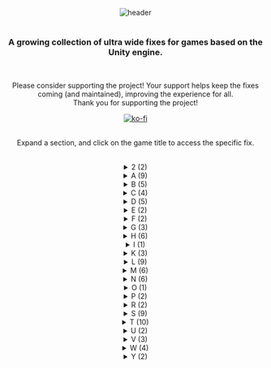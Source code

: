 <div align="center">
  
![header](https://github.com/p1xel8ted/UltrawideFixes/assets/10510767/04c34280-ef70-4db3-95bc-26295f83e0d2)
<br/><br/>
### A growing collection of ultra wide fixes for games based on the Unity engine.
<br/>

Please consider supporting the project! Your support helps keep the fixes coming (and maintained), improving the experience for all.<br/>
Thank you for supporting the project!

[![ko-fi](https://github.com/p1xel8ted/UltrawideFixes/assets/10510767/bf2d4fb0-2249-4193-92df-5de01bf40cbf)](https://ko-fi.com/F2F2DI3WA)
<br/><br/>

Expand a section, and click on the game title to access the specific fix.<br/><br/>

<div id="2"/>
<details><summary>2 (2)</summary>
  
## [20 Minutes Till Dawn](https://github.com/p1xel8ted/UltrawideFixes/releases/tag/20MinutesTillDawn)
![GitHub release (by tag)](https://img.shields.io/github/downloads/p1xel8ted/UltrawideFixes/20MinutesTillDawn/total?label=downloads&style=for-the-badge)

![1](https://github.com/p1xel8ted/UltrawideFixes/assets/10510767/35313973-6c27-4eb7-8b36-365a26cdc35e) ![2](https://github.com/p1xel8ted/UltrawideFixes/assets/10510767/372f8245-fe2b-40b8-a5ec-bffb519d7678)

## [1000xRESIST](https://github.com/p1xel8ted/UltrawideFixes/releases/tag/1000xRESIST)
![GitHub release (by tag)](https://img.shields.io/github/downloads/p1xel8ted/UltrawideFixes/1000xRESIST/total?label=downloads&style=for-the-badge)

![main_menu](https://github.com/user-attachments/assets/18aff997-e390-457f-955a-22e4b809a916) ![main_game2](https://github.com/user-attachments/assets/8fd96991-7081-4553-a78e-66fd17fd242c)

</details>
<div id="A"/>
<details><summary>A (9)</summary>

## [Agatha Christie - Murder on the Orient Express](https://github.com/p1xel8ted/UltrawideFixes/releases/tag/AgathaChristieMOE)
![GitHub release (by tag)](https://img.shields.io/github/downloads/p1xel8ted/UltrawideFixes/AgathaChristieMOE/total?label=downloads&style=for-the-badge)

![1](https://github.com/p1xel8ted/UltrawideFixes/assets/10510767/6e1ca916-bd08-4d57-a6d7-c1cbd64862bf) ![2](https://github.com/p1xel8ted/UltrawideFixes/assets/10510767/988ff2e3-25e6-4656-8e52-9acfad452cc6)

## [AI LIMIT](https://github.com/p1xel8ted/UltrawideFixes/releases/tag/AiLimit)  
![GitHub release (by tag)](https://img.shields.io/github/downloads/p1xel8ted/UltrawideFixes/AiLimit/total?label=downloads&style=for-the-badge)

![main_menu1](https://github.com/user-attachments/assets/be305fbd-f33b-4afe-b2b7-ca0f4fdf2f8a) ![main_game](https://github.com/user-attachments/assets/53c4765f-a876-49a5-8e5e-00d6b6859929)

## [Alex Kidd Miracle World DX](https://github.com/p1xel8ted/UltrawideFixes/releases/tag/AlexKiddMiracleWorldDX)  
![GitHub release (by tag)](https://img.shields.io/github/downloads/p1xel8ted/UltrawideFixes/AlexKiddMiracleWorldDX/total?label=downloads&style=for-the-badge)

![main_menu](https://github.com/p1xel8ted/UltrawideFixes/assets/10510767/9bfbf487-7eca-428d-8af8-75f2f886fff5) ![main_game](https://github.com/p1xel8ted/UltrawideFixes/assets/10510767/275dd18a-ea87-4e32-b065-991333ec89b2)

## [Alwa's Legacy](https://github.com/p1xel8ted/UltrawideFixes/releases/tag/AlwasLegacy)  
![GitHub release (by tag)](https://img.shields.io/github/downloads/p1xel8ted/UltrawideFixes/AlwasLegacy/total?label=downloads&style=for-the-badge)

![1](https://github.com/p1xel8ted/UltrawideFixes/assets/10510767/c348523a-937a-47e5-99ae-c222258e3a57) ![2](https://github.com/p1xel8ted/UltrawideFixes/assets/10510767/2640c196-e896-49b3-b6f3-e86d37112ed6)

## [Anima Flux](https://github.com/p1xel8ted/UltrawideFixes/releases/tag/AnimaFlux)  
![GitHub release (by tag)](https://img.shields.io/github/downloads/p1xel8ted/UltrawideFixes/AnimaFlux/total?label=downloads&style=for-the-badge)

![main_menu](https://github.com/user-attachments/assets/767236d3-d3c6-4551-bc0a-c68c96cdfa99) ![main_game1](https://github.com/user-attachments/assets/7413f9a3-2d02-413a-9c56-75ece27b3a9f)

## [Ankora: Lost Days](https://github.com/p1xel8ted/UltrawideFixes/releases/tag/AnkoraLostDays)  
![GitHub release (by tag)](https://img.shields.io/github/downloads/p1xel8ted/UltrawideFixes/AnkoraLostDays/total?label=downloads&style=for-the-badge)

![main_menu](https://github.com/user-attachments/assets/da61f7ff-72f2-47cf-b228-f36e462e345e) ![main_game2](https://github.com/user-attachments/assets/05f94e84-8717-4981-a5f6-711b6e6d63e0)

## [Anode Heart](https://github.com/p1xel8ted/UltrawideFixes/releases/tag/AnodeHeart)  
![GitHub release (by tag)](https://img.shields.io/github/downloads/p1xel8ted/UltrawideFixes/AnodeHeart/total?label=downloads&style=for-the-badge)

![main_menu](https://github.com/p1xel8ted/UltrawideFixes/assets/10510767/d11b9308-f90b-41f7-ae7c-8dfa552bed70) ![main_game](https://github.com/p1xel8ted/UltrawideFixes/assets/10510767/a6ceafee-c48d-4e24-a6f2-6758309249a1)

## [Anodyne 2: Return to Dust](https://github.com/p1xel8ted/UltrawideFixes/releases/tag/Anodyne2)  
![GitHub release (by tag)](https://img.shields.io/github/downloads/p1xel8ted/UltrawideFixes/Anodyne2/total?label=downloads&style=for-the-badge)

![main_main](https://github.com/p1xel8ted/UltrawideFixes/assets/10510767/80636591-ac38-4fbc-97ed-e8bf22284dd3) ![main_game](https://github.com/p1xel8ted/UltrawideFixes/assets/10510767/84811463-1670-4287-98d4-575b023c748a)

## [Astronomics](https://github.com/p1xel8ted/UltrawideFixes/releases/tag/Astronomics)
![GitHub release (by tag)](https://img.shields.io/github/downloads/p1xel8ted/UltrawideFixes/Astronomics/total?label=downloads&style=for-the-badge)

![main_menu](https://github.com/user-attachments/assets/2e1aeca3-54a2-437e-a2b6-99ce0f808949) ![main_game](https://github.com/user-attachments/assets/933a288a-397e-46b1-8439-11f3cf51d601)

</details>

<div id="B"/>
<details><summary>B (5)</summary>

## [BAKERU](https://github.com/p1xel8ted/UltrawideFixes/releases/tag/bakeru)  
![GitHub release (by tag)](https://img.shields.io/github/downloads/p1xel8ted/UltrawideFixes/bakeru/total?label=downloads&style=for-the-badge)

![main_menu-constrain](https://github.com/user-attachments/assets/2511c0a3-25ee-4315-8b40-4c4ac136f206) ![main_cutscene3](https://github.com/user-attachments/assets/c72bec05-815e-4953-8539-fa31dc9f2239)

## [Beautiful Mystic Survivors](https://github.com/p1xel8ted/UltrawideFixes/releases/tag/xMysticSurvivors)  
![GitHub release (by tag)](https://img.shields.io/github/downloads/p1xel8ted/UltrawideFixes/xMysticSurvivors/total?label=downloads&style=for-the-badge)

![main_main](https://github.com/p1xel8ted/UltrawideFixes/assets/10510767/009a57ea-34b1-4501-a081-d3b5ccfc073c) ![main_game](https://github.com/p1xel8ted/UltrawideFixes/assets/10510767/8bfad81e-8de4-46b9-8a5c-ccdcd38c158d)

## [Bing in Wonderland](https://github.com/p1xel8ted/UltrawideFixes/releases/tag/BingWonderland)  
![GitHub release (by tag)](https://img.shields.io/github/downloads/p1xel8ted/UltrawideFixes/BingWonderland/total?label=downloads&style=for-the-badge)

![1](https://github.com/p1xel8ted/UltrawideFixes/assets/10510767/a355bb7e-7b2e-425a-aeea-06db1714f4e3) ![2](https://github.com/p1xel8ted/UltrawideFixes/assets/10510767/057e5167-40ca-4e43-9e5c-89eba7c71c88)

## [Blue Oak Bridge](https://github.com/p1xel8ted/UltrawideFixes/releases/tag/BlueOakBridge)  
![GitHub release (by tag)](https://img.shields.io/github/downloads/p1xel8ted/UltrawideFixes/BlueOakBridge/total?label=downloads&style=for-the-badge)

![1](https://github.com/p1xel8ted/UltrawideFixes/assets/10510767/ccf13f2f-ade9-4a3d-b333-46e5f23c8aa1) ![2](https://github.com/p1xel8ted/UltrawideFixes/assets/10510767/a0499349-578d-45f4-9fbd-ed6bdb1ef661)

## [ButtKnight](https://github.com/p1xel8ted/UltrawideFixes/releases/tag/ButtKnight)  
![GitHub release (by tag)](https://img.shields.io/github/downloads/p1xel8ted/UltrawideFixes/ButtKnight/total?label=downloads&style=for-the-badge)

![main_menu](https://github.com/user-attachments/assets/47830020-18c8-41e2-897a-67af96801b1e) ![main_alt_map](https://github.com/user-attachments/assets/8efea5eb-9124-4999-8bb7-a1e5fd0c9a08)

</details>
</details>
<div id="C"/>
<details><summary>C (4)</summary>

## [Cat Quest (1)](https://github.com/p1xel8ted/UltrawideFixes/releases/tag/CatQuest1)  
![GitHub release (by tag)](https://img.shields.io/github/downloads/p1xel8ted/UltrawideFixes/CatQuest1/total?label=downloads&style=for-the-badge)

![main_menu](https://github.com/user-attachments/assets/a1d0200a-55a7-4120-b88e-9d639046c453) ![main_game](https://github.com/user-attachments/assets/76f6a3d0-a7ac-4433-8cbd-63bf4d3e2379)

## [CloverPit](https://github.com/p1xel8ted/UltrawideFixes/releases/tag/CloverPit)  
![GitHub release (by tag)](https://img.shields.io/github/downloads/p1xel8ted/UltrawideFixes/CloverPit/total?label=downloads&style=for-the-badge)

![main_menu](https://github.com/user-attachments/assets/002799bb-0cab-455f-a417-98b238804daa) ![main_game-16-9](https://github.com/user-attachments/assets/2960eef1-2c50-4427-9029-7245146a655d)

## [CONVERGENCE: A League of Legends Story™](https://github.com/p1xel8ted/UltrawideFixes/releases/tag/ConvergenceLoL)  
![GitHub release (by tag)](https://img.shields.io/github/downloads/p1xel8ted/UltrawideFixes/ConvergenceLoL/total?label=downloads&style=for-the-badge)

![main_menu](https://github.com/user-attachments/assets/a4c1f586-55db-401c-a4f8-5fc5a8c24e8b) ![main_game_span](https://github.com/user-attachments/assets/35ee0fd1-ed47-4025-af0f-90158facd99f)

## [Crow Country](https://github.com/p1xel8ted/UltrawideFixes/releases/tag/CrowCountry)  
![GitHub release (by tag)](https://img.shields.io/github/downloads/p1xel8ted/UltrawideFixes/CrowCountry/total?label=downloads&style=for-the-badge)

![main_menu](https://github.com/p1xel8ted/UltrawideFixes/assets/10510767/b75e6f82-1190-499c-947a-a85aac9f3d4f) ![main_game](https://github.com/p1xel8ted/UltrawideFixes/assets/10510767/f6e7d186-eafc-4e85-97fc-32dbc2c19e5f)

</details>
<div id="D"/>
<details><summary>D (5)</summary>

## [Darkest Dungeon 2](https://github.com/p1xel8ted/UltrawideFixes/releases/tag/DarkestDungeon2)  
![GitHub release (by tag)](https://img.shields.io/github/downloads/p1xel8ted/UltrawideFixes/DarkestDungeon2/total?label=downloads&style=for-the-badge)

![main_menu1](https://github.com/p1xel8ted/UltrawideFixes/assets/10510767/b5038b82-e57f-4f33-9fbf-e399dd89b899) ![main_game3](https://github.com/p1xel8ted/UltrawideFixes/assets/10510767/337dac7e-5a37-469c-bd49-14bbdafc0a4b)

## [Death Must Die](https://github.com/p1xel8ted/UltrawideFixes/releases/tag/DeathMustDie)  
![GitHub release (by tag)](https://img.shields.io/github/downloads/p1xel8ted/UltrawideFixes/DeathMustDie/total?label=downloads&style=for-the-badge)

![1](https://github.com/p1xel8ted/UltrawideFixes/assets/10510767/84dd63a6-9d55-4a46-a380-bfe7596ea29c) ![2](https://github.com/p1xel8ted/UltrawideFixes/assets/10510767/2703ea70-17c9-4ec4-b077-e39c385483cd)

## [Death or Treat](https://github.com/p1xel8ted/UltrawideFixes/releases/tag/DeathOrTreat) 
![GitHub release (by tag)](https://img.shields.io/github/downloads/p1xel8ted/UltrawideFixes/DeathOrTreat/total?label=downloads&style=for-the-badge)

![main_menu](https://github.com/p1xel8ted/UltrawideFixes/assets/10510767/2c7bec22-0d6b-4487-be1c-5019da7fb9c1) ![main_game](https://github.com/p1xel8ted/UltrawideFixes/assets/10510767/244f9d6d-7f47-4e7d-ac00-20abc36b3795)

## [Deviator](https://github.com/p1xel8ted/UltrawideFixes/releases/tag/Deviator) 
![GitHub release (by tag)](https://img.shields.io/github/downloads/p1xel8ted/UltrawideFixes/Deviator/total?label=downloads&style=for-the-badge)

![main_menu](https://github.com/user-attachments/assets/92748465-2e0e-4b21-be62-c9fd699313e3) ![main_game](https://github.com/user-attachments/assets/76be4a52-72e6-471b-8344-998f30ec5aa2)

## [Drova Forsaken Kin](https://github.com/p1xel8ted/UltrawideFixes/releases/tag/DrovaForsakenKin) 
![GitHub release (by tag)](https://img.shields.io/github/downloads/p1xel8ted/UltrawideFixes/DrovaForsakenKin/total?label=downloads&style=for-the-badge)

![main_menu_exp](https://github.com/user-attachments/assets/86cc4557-ca71-4507-94d2-2ef2885a3e23) ![main_game_two](https://github.com/user-attachments/assets/475afb52-6527-42ad-af23-c317acf15b32)

</details>
<div id="E"/>
<details><summary>E (2)</summary>

## [Elderand](https://github.com/p1xel8ted/UltrawideFixes/releases/tag/Elderand)
![GitHub release (by tag)](https://img.shields.io/github/downloads/p1xel8ted/UltrawideFixes/Elderand/total?label=downloads&style=for-the-badge)

![1](https://github.com/p1xel8ted/UltrawideFixes/assets/10510767/1087b969-b1f7-4d70-acd1-7c61ced8c8c6) ![2](https://github.com/p1xel8ted/UltrawideFixes/assets/10510767/ea7f0dc4-0701-41dd-8a05-51d209e8405d)

## [Everafter Falls](https://github.com/p1xel8ted/UltrawideFixes/releases/tag/EverafterFalls)
![GitHub release (by tag)](https://img.shields.io/github/downloads/p1xel8ted/UltrawideFixes/EverafterFalls/total?label=downloads&style=for-the-badge)

![main_menu](https://github.com/p1xel8ted/UltrawideFixes/assets/10510767/a6b10822-c307-4436-8d5a-2fa2268e6924) ![main_game_1](https://github.com/p1xel8ted/UltrawideFixes/assets/10510767/ce5b78ee-0710-4691-8c0f-9e89b178cece)

</details>
<div id="F"/>
<details><summary>F (2)</summary>

## [Farlands](https://github.com/p1xel8ted/UltrawideFixes/releases/tag/Farlands)  
![GitHub release (by tag)](https://img.shields.io/github/downloads/p1xel8ted/UltrawideFixes/Farlands/total?label=downloads&style=for-the-badge)

![main_menu](https://github.com/user-attachments/assets/4c1d719e-0bda-41fd-9ff7-9f9f437f946f) ![main_game](https://github.com/user-attachments/assets/dd22830b-f489-445a-881a-4e9566ede82e)

## [FlipWitch - Forbidden Sex Hex](https://github.com/p1xel8ted/UltrawideFixes/releases/tag/FlipWitch)  
![GitHub release (by tag)](https://img.shields.io/github/downloads/p1xel8ted/UltrawideFixes/FlipWitch/total?label=downloads&style=for-the-badge)

![main_menu](https://github.com/p1xel8ted/UltrawideFixes/assets/10510767/15fe48d3-3028-4082-9b34-09428ec073a8) ![main_game](https://github.com/p1xel8ted/UltrawideFixes/assets/10510767/858bf856-8ae0-47a4-a914-a7686c532d55)

</details>
<div id="G"/>
<details><summary>G (3)</summary>

## [Gestalt: Steam & Cinder](https://github.com/p1xel8ted/UltrawideFixes/releases/tag/GestaltSteamCinder)
![GitHub release (by tag)](https://img.shields.io/github/downloads/p1xel8ted/UltrawideFixes/GestaltSteamCinder/total?label=downloads&style=for-the-badge)

![main_menu](https://github.com/user-attachments/assets/61ee21f0-f702-4eb6-a55b-61ad212475ab) ![main_game](https://github.com/user-attachments/assets/6b927428-8d78-4575-a7a5-110b467a106c)

## [Gift](https://github.com/p1xel8ted/UltrawideFixes/releases/tag/gift)
![GitHub release (by tag)](https://img.shields.io/github/downloads/p1xel8ted/UltrawideFixes/gift/total?label=downloads&style=for-the-badge)

![main_menu](https://github.com/p1xel8ted/UltrawideFixes/assets/10510767/4976d285-9a16-4eee-904b-7cdc497e610c) ![main_game](https://github.com/p1xel8ted/UltrawideFixes/assets/10510767/57f840cb-993e-4e89-8b2b-1129388cab52)

## [G.I. Joe: Wrath of Cobra](https://github.com/p1xel8ted/UltrawideFixes/releases/tag/GIJoeWoC)
![GitHub release (by tag)](https://img.shields.io/github/downloads/p1xel8ted/UltrawideFixes/GIJoeWoC/total?label=downloads&style=for-the-badge)

![main_menu](https://github.com/user-attachments/assets/0dde3cee-68ba-4645-9292-f68683d24bb4) ![main_game](https://github.com/user-attachments/assets/a3837273-b272-483c-8f88-15be77c4a61b)

</details>
<div id="H"/>
<details><summary>H (6)</summary>

## [HASTE](https://github.com/p1xel8ted/UltrawideFixes/releases/tag/Haste)  
![GitHub release (by tag)](https://img.shields.io/github/downloads/p1xel8ted/UltrawideFixes/Haste/total?label=downloads&style=for-the-badge)

![main_menu](https://github.com/user-attachments/assets/bfdfbf0c-00e6-4f50-ae00-e91a6b9d1894) ![main_game-16-9](https://github.com/user-attachments/assets/c665ac23-e023-4f10-af1e-f0579b863ac2)

## [Heaven Dust](https://github.com/p1xel8ted/UltrawideFixes/releases/tag/HeavenDust1)  
![GitHub release (by tag)](https://img.shields.io/github/downloads/p1xel8ted/UltrawideFixes/HeavenDust1/total?label=downloads&style=for-the-badge)

![main_menu](https://github.com/p1xel8ted/UltrawideFixes/assets/10510767/40523009-69eb-4a07-8530-027cafbe7b4d) ![main_game](https://github.com/p1xel8ted/UltrawideFixes/assets/10510767/66ab4c95-675b-4312-9c46-2f08df83b0a7)

## [Heaven Dust 2](https://github.com/p1xel8ted/UltrawideFixes/releases/tag/HeavenDust2)  
![GitHub release (by tag)](https://img.shields.io/github/downloads/p1xel8ted/UltrawideFixes/HeavenDust2/total?label=downloads&style=for-the-badge)

![main_menu](https://github.com/p1xel8ted/UltrawideFixes/assets/10510767/7da471c1-5f63-4806-bbd5-3c5f307095fd) ![main_game](https://github.com/p1xel8ted/UltrawideFixes/assets/10510767/473f0db8-434f-4ab4-a3f8-af635b4db915)

## [Hero's Adventure: Road to Passion](https://github.com/p1xel8ted/UltrawideFixes/releases/tag/HerosAdventureRoadToPassion)  
![GitHub release (by tag)](https://img.shields.io/github/downloads/p1xel8ted/UltrawideFixes/HerosAdventureRoadToPassion/total?label=downloads&style=for-the-badge)

![main_menu](https://github.com/user-attachments/assets/cb1ee160-113a-4be4-93b5-c4dbeeb51335) ![main_game_spanned](https://github.com/user-attachments/assets/a528077f-b21d-40df-bb0b-c42c0b108110)

## [Hollowbody](https://github.com/p1xel8ted/UltrawideFixes/releases/tag/Hollowbody)  
![GitHub release (by tag)](https://img.shields.io/github/downloads/p1xel8ted/UltrawideFixes/Hollowbody/total?label=downloads&style=for-the-badge)

![main_menu](https://github.com/user-attachments/assets/17ea3f3d-817a-455e-8197-2daa68f82e37) ![main_game_1](https://github.com/user-attachments/assets/43f26305-655b-4769-a3e1-acea994bf86d)

## [Hollow Knight](https://github.com/p1xel8ted/UltrawideFixes/releases/tag/HollowKnight)  
![GitHub release (by tag)](https://img.shields.io/github/downloads/p1xel8ted/UltrawideFixes/HollowKnight/total?label=downloads&style=for-the-badge)

![main_main_menu](https://github.com/user-attachments/assets/54db76e6-e8b8-4b2e-a75c-cc6aca49ab16) ![main_game_lightenabled](https://github.com/user-attachments/assets/4112dc45-7d57-41a2-a78a-c6768f60d89f)

## [Hollow Knight Silksong](https://github.com/p1xel8ted/UltrawideFixes/releases/tag/HollowKnightSilkSong)  
![GitHub release (by tag)](https://img.shields.io/github/downloads/p1xel8ted/UltrawideFixes/HollowKnightSilkSong/total?label=downloads&style=for-the-badge)

![main_menu](https://github.com/user-attachments/assets/31622bf3-7abd-4273-9344-2706d090732c) ![main_game_32-9](https://github.com/user-attachments/assets/3b013322-626e-4d09-9dba-ccffb70ff466)

</details>
<div id="I"/>
<details><summary>I (1)</summary>

## [Isle of Jura](https://github.com/p1xel8ted/UltrawideFixes/releases/tag/IsleOfJura)  
![GitHub release (by tag)](https://img.shields.io/github/downloads/p1xel8ted/UltrawideFixes/IsleOfJura/total?label=downloads&style=for-the-badge)

![main_menu](https://github.com/user-attachments/assets/7ee5ea15-7c62-4e7e-9561-ee66b807630e)
![main_game_default_fov](https://github.com/user-attachments/assets/da527e3a-2a0e-4b92-8626-5a69c77bbe07)

</details>
<div id="K"/>
<details><summary>K (3)</summary>

## [Kaze And The Wild Masks](https://github.com/p1xel8ted/UltrawideFixes/releases/tag/KazeAndTheWildMasks)  
![GitHub release (by tag)](https://img.shields.io/github/downloads/p1xel8ted/UltrawideFixes/KazeAndTheWildMasks/total?label=downloads&style=for-the-badge)

![main_menu](https://github.com/p1xel8ted/UltrawideFixes/assets/10510767/8cdd42bb-912c-46c9-8cfa-54711993694a) ![main_game2](https://github.com/p1xel8ted/UltrawideFixes/assets/10510767/5f021f54-756c-4ee1-b25f-f5d370add107)

## [Kingsgrave](https://github.com/p1xel8ted/UltrawideFixes/releases/tag/Kingsgrave)  
![GitHub release (by tag)](https://img.shields.io/github/downloads/p1xel8ted/UltrawideFixes/Kingsgrave/total?label=downloads&style=for-the-badge)

![main_menu](https://github.com/user-attachments/assets/fe6c1b81-0f9e-41e5-b9b1-9b432f711b6d) ![main_game_con](https://github.com/user-attachments/assets/c9f98b37-8afe-4a48-820d-125a437896e8)

## [Klonoa Phantasy Reverie Series](https://github.com/p1xel8ted/UltrawideFixes/releases/tag/KlonoaPRS)  
![GitHub release (by tag)](https://img.shields.io/github/downloads/p1xel8ted/UltrawideFixes/KlonoaPRS/total?label=downloads&style=for-the-badge)

![main_klonoa1_menu](https://github.com/user-attachments/assets/5352b102-3672-4718-9e5f-f25f127904d3) ![main_klonoa2_menu](https://github.com/user-attachments/assets/18e28ba5-8f4f-4648-808e-5a13ff8790ce)

</details>
<div id="L"/>
<details><summary>L (9)</summary>

## [Laika: Aged Through Blood](https://github.com/p1xel8ted/UltrawideFixes/releases/tag/LaikaAgedThroughBlood)  
![GitHub release (by tag)](https://img.shields.io/github/downloads/p1xel8ted/UltrawideFixes/LaikaAgedThroughBlood/total?label=downloads&style=for-the-badge)

![main_menu](https://github.com/p1xel8ted/UltrawideFixes/assets/10510767/5153ed6a-d2a3-4337-b1bb-38683c303247) ![main_game](https://github.com/p1xel8ted/UltrawideFixes/assets/10510767/39cedd05-2c92-40e5-82c9-f57001586581)

## [Land of War - The Beginning](https://github.com/p1xel8ted/UltrawideFixes/releases/tag/LandOfWar)  
![GitHub release (by tag)](https://img.shields.io/github/downloads/p1xel8ted/UltrawideFixes/LandOfWar/total?label=downloads&style=for-the-badge)

![main_cutscene](https://github.com/user-attachments/assets/5d27903d-e988-419f-ae8f-de885aee62c3) ![main_game](https://github.com/user-attachments/assets/591fb2c6-e8fe-46bd-b8e6-0e60013df59c)

## [Last Cloudia](https://github.com/p1xel8ted/UltrawideFixes/releases/tag/LastCloudia)  
![GitHub release (by tag)](https://img.shields.io/github/downloads/p1xel8ted/UltrawideFixes/LastCloudia/total?label=downloads&style=for-the-badge)

![main_game_mix](https://github.com/p1xel8ted/UltrawideFixes/assets/10510767/2fc61459-e538-460d-a1f5-1616e85abd83) ![main_map](https://github.com/p1xel8ted/UltrawideFixes/assets/10510767/5b5f3681-386e-4aec-8f65-e081f9e8cdc9)

## [Life is Strange Remastered](https://github.com/p1xel8ted/UltrawideFixes/releases/tag/LifeIsStrangeRemastered)  
![GitHub release (by tag)](https://img.shields.io/github/downloads/p1xel8ted/UltrawideFixes/LifeIsStrangeRemastered/total?label=downloads&style=for-the-badge)

![main_menu](https://github.com/p1xel8ted/UltrawideFixes/assets/10510767/aa3d8ac7-921a-4e93-8847-f5ed9a083386) ![main_game](https://github.com/p1xel8ted/UltrawideFixes/assets/10510767/bb6cc856-8da2-4d7d-b7f2-9b1ab8b19d16)

## [Life is Strange: Before the Storm Remastered](https://github.com/p1xel8ted/UltrawideFixes/releases/tag/LifeIsStrangeBeforeTheStormRemastered)  
![GitHub release (by tag)](https://img.shields.io/github/downloads/p1xel8ted/UltrawideFixes/LifeIsStrangeBeforeTheStormRemastered/total?label=downloads&style=for-the-badge)

![main_menu](https://github.com/p1xel8ted/UltrawideFixes/assets/10510767/a1ca23d4-55de-4703-a9f3-9a65ae6a48bc) ![main_game](https://github.com/p1xel8ted/UltrawideFixes/assets/10510767/0ffaea39-51dd-4148-a3bb-b9296f25da9c)

## [Little Goody Two Shoes](https://github.com/p1xel8ted/UltrawideFixes/releases/tag/LittleGoodyTwoShoes)  
![GitHub release (by tag)](https://img.shields.io/github/downloads/p1xel8ted/UltrawideFixes/LittleGoodyTwoShoes/total?label=downloads&style=for-the-badge)

![main_menu](https://github.com/p1xel8ted/UltrawideFixes/assets/10510767/43045c73-4139-43c3-9e93-3cdcec00ae76) ![main_game](https://github.com/p1xel8ted/UltrawideFixes/assets/10510767/79b87d95-cfe7-4b22-83f2-d6df28ce72f1)

## [Loco Motive](https://github.com/p1xel8ted/UltrawideFixes/releases/tag/LocoMotive)  
![GitHub release (by tag)](https://img.shields.io/github/downloads/p1xel8ted/UltrawideFixes/LocoMotive/total?label=downloads&style=for-the-badge)

![main_menu1](https://github.com/user-attachments/assets/0d516321-1275-4cd5-817c-c93c518b2164) ![main_game2](https://github.com/user-attachments/assets/9076310a-1ba6-4467-951d-f65f54b8b9b3)

## [Lorelei and the Laser Eyes](https://github.com/p1xel8ted/UltrawideFixes/releases/tag/LoreleiLaserEyes)  
![GitHub release (by tag)](https://img.shields.io/github/downloads/p1xel8ted/UltrawideFixes/LoreleiLaserEyes/total?label=downloads&style=for-the-badge)

![main_menu](https://github.com/user-attachments/assets/b89db593-2651-469e-a193-88b65ab25adf) ![main_game](https://github.com/user-attachments/assets/68c42c4e-9e2e-449b-8471-9e275fdf9191)

## [Lunacid](https://github.com/p1xel8ted/UltrawideFixes/releases/tag/Lunacid)  
![GitHub release (by tag)](https://img.shields.io/github/downloads/p1xel8ted/UltrawideFixes/Lunacid/total?label=downloads&style=for-the-badge)

![main_menu](https://github.com/p1xel8ted/UltrawideFixes/assets/10510767/82b3b410-835d-4e82-8e02-ee87df97961b) ![main_game_spanned](https://github.com/p1xel8ted/UltrawideFixes/assets/10510767/9968f63b-59b0-4778-904d-f8b6624d5de1)

</details>
<div id="M"/>
<details><summary>M (6)</summary>

## [Magenta Horizon](https://github.com/p1xel8ted/UltrawideFixes/releases/tag/MagentaHorizon)  
![GitHub release (by tag)](https://img.shields.io/github/downloads/p1xel8ted/UltrawideFixes/MagentaHorizon/total?label=downloads&style=for-the-badge)

![1](https://github.com/p1xel8ted/UltrawideFixes/assets/10510767/326b7228-ed36-463c-a432-c4d6f68b8394) ![2](https://github.com/p1xel8ted/UltrawideFixes/assets/10510767/e33ad818-fd43-4ba0-b7ec-48d57b6723e9)

## [MEGA MAN X DiVE Offline](https://github.com/p1xel8ted/UltrawideFixes/releases/tag/MegaManDive)  
![GitHub release (by tag)](https://img.shields.io/github/downloads/p1xel8ted/UltrawideFixes/MegaManDive/total?label=downloads&style=for-the-badge)

![main_menu2](https://github.com/p1xel8ted/UltrawideFixes/assets/10510767/9f092bac-90f7-4881-b726-0fa1f5005acc) ![main_game](https://github.com/p1xel8ted/UltrawideFixes/assets/10510767/fec2b4ed-5e30-4b70-915e-41e38a2920b9)

## [Metal Slug Tactics](https://github.com/p1xel8ted/UltrawideFixes/releases/tag/MetalSlugTactics)  
![GitHub release (by tag)](https://img.shields.io/github/downloads/p1xel8ted/UltrawideFixes/MetalSlugTactics/total?label=downloads&style=for-the-badge)

![main_menu](https://github.com/user-attachments/assets/ea4fbe8b-b021-428b-bc27-0364cc6ca1ca) ![main_game](https://github.com/user-attachments/assets/d4afec29-0b19-4bf6-9cfb-dc49a00e5a19)

## [Mind Over Magnet](https://github.com/p1xel8ted/UltrawideFixes/releases/tag/MindOverMagnet)  
![GitHub release (by tag)](https://img.shields.io/github/downloads/p1xel8ted/UltrawideFixes/MindOverMagnet/total?label=downloads&style=for-the-badge)

![main_menu](https://github.com/user-attachments/assets/f783e033-910b-4f2d-9272-bfdb7dea46f0) ![main_game](https://github.com/user-attachments/assets/1cefdf90-7c08-40ec-9174-e6429b8653b8)

## [Minishoot` Adventures](https://github.com/p1xel8ted/UltrawideFixes/releases/tag/MinishootAdventures)  
![GitHub release (by tag)](https://img.shields.io/github/downloads/p1xel8ted/UltrawideFixes/MinishootAdventures/total?label=downloads&style=for-the-badge)

![1](https://github.com/p1xel8ted/UltrawideFixes/assets/10510767/7322ecd0-1bd6-476b-9200-318990d213a6) ![2](https://github.com/p1xel8ted/UltrawideFixes/assets/10510767/deaa5ecb-d8fd-4c02-9456-5c76c8f0f059)

## [Moonlighter](https://github.com/p1xel8ted/UltrawideFixes/releases/tag/Moonlighter)
![GitHub release (by tag)](https://img.shields.io/github/downloads/p1xel8ted/UltrawideFixes/Moonlighter/total?label=downloads&style=for-the-badge)

![main_menu](https://github.com/p1xel8ted/UltrawideFixes/assets/10510767/f72d3c76-81d7-4a54-b7a4-77a4f5fca812) ![main_dungeon](https://github.com/p1xel8ted/UltrawideFixes/assets/10510767/aba4ed23-1ace-43ab-a1b8-d0c795774dbc)

</details>
<div id="N"/>
<details><summary>N (6)</summary>

## [NEO - The World Ends With You](https://github.com/p1xel8ted/UltrawideFixes/releases/tag/NEOTheWorldEndsWithYou)
![GitHub release (by tag)](https://img.shields.io/github/downloads/p1xel8ted/UltrawideFixes/NEOTheWorldEndsWithYou/total?label=downloads&style=for-the-badge)

![main_game](https://github.com/p1xel8ted/UltrawideFixes/assets/10510767/9b4b064a-1de9-4dcf-a122-3d043763fb23) ![main_dialogue](https://github.com/p1xel8ted/UltrawideFixes/assets/10510767/606974be-2735-4091-9133-67f3b8409e47)
 
## [New Super Lucky's Tale](https://github.com/p1xel8ted/UltrawideFixes/releases/tag/NewSuperLuckyTales)
![GitHub release (by tag)](https://img.shields.io/github/downloads/p1xel8ted/UltrawideFixes/NewSuperLuckyTales/total?label=downloads&style=for-the-badge)

![main_menu](https://github.com/p1xel8ted/UltrawideFixes/assets/10510767/1913b44d-4eb2-4536-854b-f02d9382f269) ![main_game](https://github.com/p1xel8ted/UltrawideFixes/assets/10510767/987cd42f-104f-4a10-be0a-44ee0e6ab2b3)

## [NieR Replicant ver.1.22474487139](https://github.com/p1xel8ted/UltrawideFixes/releases/tag/NierReplicant)  
![GitHub release (by tag)](https://img.shields.io/github/downloads/p1xel8ted/UltrawideFixes/NierReplicant/total?label=downloads&style=for-the-badge)

![main_menu](https://github.com/p1xel8ted/UltrawideFixes/assets/10510767/9398fce2-a837-48c6-9e19-eed921e13eb7) ![main_game](https://github.com/p1xel8ted/UltrawideFixes/assets/10510767/d9973cdc-0f65-4aff-bc9d-0735c92b4d6a)

## [NIMRODS: GunCraft Survivor](https://github.com/p1xel8ted/UltrawideFixes/releases/tag/NIMRODS)  
![GitHub release (by tag)](https://img.shields.io/github/downloads/p1xel8ted/UltrawideFixes/NIMRODS/total?label=downloads&style=for-the-badge)

![main_menu](https://github.com/user-attachments/assets/f7029e67-4ed0-4797-86f9-b03b7392ea6a) ![main_game2](https://github.com/user-attachments/assets/26bf03aa-60fd-4e6b-a054-95984aa316fa)

## [Nine Sols](https://github.com/p1xel8ted/UltrawideFixes/releases/tag/NineSols)  
![GitHub release (by tag)](https://img.shields.io/github/downloads/p1xel8ted/UltrawideFixes/NineSols/total?label=downloads&style=for-the-badge)

![main_menu](https://github.com/user-attachments/assets/e05a9313-6201-41b6-9f9c-66f35e14db52) ![main_game](https://github.com/user-attachments/assets/4fb09915-d5f3-4451-8654-41a9672235dc)

## [Nunholy](https://github.com/p1xel8ted/UltrawideFixes/releases/tag/Nunholy)  
![GitHub release (by tag)](https://img.shields.io/github/downloads/p1xel8ted/UltrawideFixes/Nunholy/total?label=downloads&style=for-the-badge)

![main_main-menu](https://github.com/user-attachments/assets/81e820f4-7322-4d2b-b882-286f69431c4e) ![main_game](https://github.com/user-attachments/assets/f37a40ae-5ea9-40cb-abcc-358eea0cd090)

</details>
<div id="P"/>
<details><summary>O (1)</summary>

## [Orbo's Odyssey](https://github.com/p1xel8ted/UltrawideFixes/releases/tag/OrbosOdyssey)  
![GitHub release (by tag)](https://img.shields.io/github/downloads/p1xel8ted/UltrawideFixes/OrbosOdyssey/total?label=downloads&style=for-the-badge)

![main_menu](https://github.com/user-attachments/assets/e68e5419-3d51-49c1-91e4-939113227f99) ![main_game1](https://github.com/user-attachments/assets/9afa94b1-27c4-45be-8c54-9ea107b5ba15)

</details>
<div id="P"/>
<details><summary>P (2)</summary>

## [Peaks of Yore](https://github.com/p1xel8ted/UltrawideFixes/releases/tag/PeaksOfYore)  
![GitHub release (by tag)](https://img.shields.io/github/downloads/p1xel8ted/UltrawideFixes/PeaksOfYore/total?label=downloads&style=for-the-badge)

![1](https://github.com/p1xel8ted/UltrawideFixes/assets/10510767/814484c8-92f0-4fab-b132-0639b5b51769) ![2](https://github.com/p1xel8ted/UltrawideFixes/assets/10510767/10751a07-5612-4a57-8ee5-be9d7a6eb93c)

## [Prince of Persia: The Lost Crown](https://github.com/p1xel8ted/UltrawideFixes/releases/tag/PrinceOfPersiaTheLostCrown)  
![GitHub release (by tag)](https://img.shields.io/github/downloads/p1xel8ted/UltrawideFixes/PrinceOfPersiaTheLostCrown/total?label=downloads&style=for-the-badge)

![main_menu](https://github.com/user-attachments/assets/decbaf21-e737-4bd0-b64a-8677aba2729d)
![main_game](https://github.com/user-attachments/assets/1e3b2500-72aa-41ce-9d69-6809bc9a3042)

</details>
<div id="R"/>
<details><summary>R (2)</summary>

## [Rogue Flight](https://github.com/p1xel8ted/UltrawideFixes/releases/tag/RogueFlight)  
![GitHub release (by tag)](https://img.shields.io/github/downloads/p1xel8ted/UltrawideFixes/RogueFlight/total?label=downloads&style=for-the-badge)

![main_menu](https://github.com/user-attachments/assets/de2ca20a-ef91-4c7c-9ec6-8d6fde4085f4) ![main_game_cons](https://github.com/user-attachments/assets/466d0da8-e76f-44d2-a841-668330f4379e)

## [Ruined King: A League of Legends Story™](https://github.com/p1xel8ted/UltrawideFixes/releases/tag/RuinedKing)  
![Static Badge](https://img.shields.io/badge/Pre--Cleanup-35-brightgreen?style=for-the-badge) ![GitHub release (by tag)](https://img.shields.io/github/downloads/p1xel8ted/UltrawideFixes/RuinedKing/total?label=downloads&style=for-the-badge)

![main_menu_clean](https://github.com/user-attachments/assets/54d85d30-77fe-4497-8276-5da6f3d1e340) ![main_hud_hide](https://github.com/user-attachments/assets/875aa5c5-a65b-4fab-abc9-4ad1141eb85b)

</details>
<div id="S"/>
<details><summary>S (9)</summary>

## [Scarlet Maiden](https://github.com/p1xel8ted/UltrawideFixes/releases/tag/ScarletMaiden)  
![GitHub release (by tag)](https://img.shields.io/github/downloads/p1xel8ted/UltrawideFixes/ScarletMaiden/total?label=downloads&style=for-the-badge)

![main_menu2](https://github.com/user-attachments/assets/1a1cbeee-ceb0-48e8-950b-22adda99eb38)
![main_game_spanned](https://github.com/user-attachments/assets/5a14816a-4115-4529-8f50-81eb391b09bc)

## [Sea of Stars](https://github.com/p1xel8ted/UltrawideFixes/releases/tag/SeaOfStars)  
![Static Badge](https://img.shields.io/badge/Pre--Cleanup-2.1k-brightgreen?style=for-the-badge)
![GitHub release (by tag)](https://img.shields.io/github/downloads/p1xel8ted/UltrawideFixes/SeaOfStars/total?label=downloads&style=for-the-badge)

![main_menu](https://github.com/user-attachments/assets/c0d9c6a7-de95-471f-a69b-acfe5953d7ec)
![main_game](https://github.com/user-attachments/assets/1ae1b07d-ae04-40d0-8c19-00b8c3870191)

## [Sexy Mystic Survivors](https://github.com/p1xel8ted/UltrawideFixes/releases/tag/xMysticSurvivors)  
![GitHub release (by tag)](https://img.shields.io/github/downloads/p1xel8ted/UltrawideFixes/xMysticSurvivors/total?label=downloads&style=for-the-badge)

![main_main](https://github.com/p1xel8ted/UltrawideFixes/assets/10510767/009a57ea-34b1-4501-a081-d3b5ccfc073c) ![main_game](https://github.com/p1xel8ted/UltrawideFixes/assets/10510767/8bfad81e-8de4-46b9-8a5c-ccdcd38c158d)

## [Shadow of the Ninja - Reborn](https://github.com/p1xel8ted/UltrawideFixes/releases/tag/ShadowOfTheNinja)  
![GitHub release (by tag)](https://img.shields.io/github/downloads/p1xel8ted/UltrawideFixes/ShadowOfTheNinja/total?label=downloads&style=for-the-badge)

![main_menu](https://github.com/user-attachments/assets/c4325aff-0d5b-463c-af08-53ef534388a6)![main_game](https://github.com/user-attachments/assets/390d9fe5-4e91-43a1-8f64-669dd238a11c)

## [Smushi Come Home](https://github.com/p1xel8ted/UltrawideFixes/releases/tag/SmushiComeHome) 
![GitHub release (by tag)](https://img.shields.io/github/downloads/p1xel8ted/UltrawideFixes/SmushiComeHome/total?label=downloads&style=for-the-badge)

![main_menu](https://github.com/p1xel8ted/UltrawideFixes/assets/10510767/7cf40908-6539-4c87-ad7c-f2b295ef372d) ![main_game](https://github.com/p1xel8ted/UltrawideFixes/assets/10510767/52a41572-d844-4ea6-911d-1564748618e3)

## [Snufkin: Melody of Moominvalley](https://github.com/p1xel8ted/UltrawideFixes/releases/tag/Snufkin)  
![GitHub release (by tag)](https://img.shields.io/github/downloads/p1xel8ted/UltrawideFixes/Snufkin/total?label=downloads&style=for-the-badge)

![1](https://github.com/p1xel8ted/UltrawideFixes/assets/10510767/9d12b32f-7607-43e8-b86e-1c2f0601d1ab) ![2](https://github.com/p1xel8ted/UltrawideFixes/assets/10510767/49b4e678-edb5-4982-9206-702c16084793)

## [Sonic Superstars](https://github.com/p1xel8ted/UltrawideFixes/releases/tag/SonicSuperstars)  
![GitHub release (by tag)](https://img.shields.io/github/downloads/p1xel8ted/UltrawideFixes/SonicSuperstars/total?label=downloads&style=for-the-badge)

![main_menu](https://github.com/user-attachments/assets/21c589ad-c060-49f5-b08e-dd8e176dacbe) ![main_game2](https://github.com/user-attachments/assets/f47d3d37-09c9-4dd6-8069-e56dcbad0281)

## [Sorry We're Closed](https://github.com/p1xel8ted/UltrawideFixes/releases/tag/SorryWereClosed)  
![GitHub release (by tag)](https://img.shields.io/github/downloads/p1xel8ted/UltrawideFixes/SorryWereClosed/total?label=downloads&style=for-the-badge)

![main_menu](https://github.com/user-attachments/assets/66b08e34-d895-4831-9391-e459ce4ee7dd) ![main_game2](https://github.com/user-attachments/assets/bb8beaf6-27ba-4d14-bfa9-8f514bed6327)

## [Spiritfall](https://github.com/p1xel8ted/UltrawideFixes/releases/tag/Spiritfall)  
![GitHub release (by tag)](https://img.shields.io/github/downloads/p1xel8ted/UltrawideFixes/Spiritfall/total?label=downloads&style=for-the-badge)

![main_menu](https://github.com/user-attachments/assets/e52656af-7210-411b-8781-18261844e997)
![main_game](https://github.com/user-attachments/assets/f1f06ef1-772f-4a67-89f7-31eacdc07320)

</details>
<div id="T"/>
<details><summary>T (10)</summary>
  
## [Tails of Iron](https://github.com/p1xel8ted/UltrawideFixes/releases/tag/TailsOfIron) 
![GitHub release (by tag)](https://img.shields.io/github/downloads/p1xel8ted/UltrawideFixes/TailsOfIron/total?label=downloads&style=for-the-badge)

![release_menu](https://github.com/user-attachments/assets/4db16fe3-1a0a-400c-8113-9a0b79bf76e8)
![release_game1](https://github.com/user-attachments/assets/d439c107-b996-414b-91ea-8ec066a8f282)

## [Terra Memoria](https://github.com/p1xel8ted/UltrawideFixes/releases/tag/TerraMemoria) 
![GitHub release (by tag)](https://img.shields.io/github/downloads/p1xel8ted/UltrawideFixes/TerraMemoria/total?label=downloads&style=for-the-badge)

![main_menu](https://github.com/p1xel8ted/UltrawideFixes/assets/10510767/441e6c6f-680f-42f4-baef-d73b838dbbcc) ![main_game](https://github.com/p1xel8ted/UltrawideFixes/assets/10510767/fff2c21f-f701-4c5c-ab31-4a3678c37e4a)

## [THE HOUSE OF THE DEAD Remake](https://github.com/p1xel8ted/UltrawideFixes/releases/tag/TheHouseOfTheDeadRemake) 
![GitHub release (by tag)](https://img.shields.io/github/downloads/p1xel8ted/UltrawideFixes/TheHouseOfTheDeadRemake/total?label=downloads&style=for-the-badge)

![main_main_menu_21-9](https://github.com/user-attachments/assets/5c096354-bcc1-4c4f-8d3e-6f53d7ff3d41) ![main_cut_scene_21-9_clean](https://github.com/user-attachments/assets/df0918eb-03f1-403d-a4e9-233feb5b529c)

## [The Last Campfire](https://github.com/p1xel8ted/UltrawideFixes/releases/tag/TheLastCampfire)  
![GitHub release (by tag)](https://img.shields.io/github/downloads/p1xel8ted/UltrawideFixes/TheLastCampfire/total?label=downloads&style=for-the-badge)

![main_menu](https://github.com/user-attachments/assets/cdc23061-11b4-439a-a332-619bb129f1ae)
![main_game_spanned](https://github.com/user-attachments/assets/1676efa5-df9b-40f8-926e-1124b43753a8)

## [The Rogue Prince of Persia](https://github.com/p1xel8ted/UltrawideFixes/releases/tag/RoguePrinceOfPersia)  
![GitHub release (by tag)](https://img.shields.io/github/downloads/p1xel8ted/UltrawideFixes/RoguePrinceOfPersia/total?label=downloads&style=for-the-badge)

![main_menu_spanned](https://github.com/user-attachments/assets/975ee15f-f4ad-440b-b865-54921cd44dbc)
![main_hud_constrained](https://github.com/user-attachments/assets/7d8803b9-4ba3-4373-82c5-2ba3fcf4d0b9)

## [The Stone of Madness](https://github.com/p1xel8ted/UltrawideFixes/releases/tag/TheStoneOfMadness)  
![GitHub release (by tag)](https://img.shields.io/github/downloads/p1xel8ted/UltrawideFixes/TheStoneOfMadness/total?label=downloads&style=for-the-badge)

![main_menu](https://github.com/user-attachments/assets/2f8c6d38-a917-43d9-8b20-e3af1ca5f459)
![main_game](https://github.com/user-attachments/assets/152db0c3-0db0-4c37-8982-6d42c366ba53)

## [They Always Run](https://github.com/p1xel8ted/UltrawideFixes/releases/tag/TheyAlwaysRun)  
![GitHub release (by tag)](https://img.shields.io/github/downloads/p1xel8ted/UltrawideFixes/TheyAlwaysRun/total?label=downloads&style=for-the-badge)

![main_menu](https://github.com/user-attachments/assets/4cd6e2e2-4649-4969-bedc-1eead1227351)
![main_game_spanned](https://github.com/user-attachments/assets/90c239b2-d512-49dc-b3bd-9f799515e070)

## [Tormented Souls](https://github.com/p1xel8ted/UltrawideFixes/releases/tag/TormentedSouls)  
![GitHub release (by tag)](https://img.shields.io/github/downloads/p1xel8ted/UltrawideFixes/TormentedSouls/total?label=downloads&style=for-the-badge)

![main_menu](https://github.com/user-attachments/assets/dd6b1922-e091-4a32-94ac-398e46f513ca)
![main_game](https://github.com/p1xel8ted/UltrawideFixes/assets/10510767/7f579b79-94fa-420c-8143-237c287e69a9)

## [Train Valley 1](https://github.com/p1xel8ted/UltrawideFixes/releases/tag/TrainValley1)  
![GitHub release (by tag)](https://img.shields.io/github/downloads/p1xel8ted/UltrawideFixes/TrainValley1/total?label=downloads&style=for-the-badge)

![main_menu](https://github.com/p1xel8ted/UltrawideFixes/assets/10510767/f6d5dde8-9a28-48aa-9b81-2d26717a9512) ![main_uw](https://github.com/p1xel8ted/UltrawideFixes/assets/10510767/3eff9091-58fe-497e-bf7d-128a848fd879)

## [Turnip Boy Commits Tax Evasion](https://github.com/p1xel8ted/UltrawideFixes/releases/tag/TurnipBoyCommitsTaxEvasion)  
![GitHub release (by tag)](https://img.shields.io/github/downloads/p1xel8ted/UltrawideFixes/TurnipBoyCommitsTaxEvasion/total?label=downloads&style=for-the-badge)

![main_menu](https://github.com/p1xel8ted/UltrawideFixes/assets/10510767/ac5580ac-e0e4-4f1a-baea-c39a1e821ccd) ![main_game](https://github.com/p1xel8ted/UltrawideFixes/assets/10510767/49ad012d-5cee-4feb-9601-d2b2ddb0a169) 

</details>
<div id="U"/>
<details><summary>U (2)</summary>

## [Ufouria: The Saga 2](https://github.com/p1xel8ted/UltrawideFixes/releases/tag/Ufouria2)
![GitHub release (by tag)](https://img.shields.io/github/downloads/p1xel8ted/UltrawideFixes/Ufouria2/total?label=downloads&style=for-the-badge)

![main_menu](https://github.com/user-attachments/assets/b7de3490-65cb-4e3c-93bd-72360fe2018b) ![main_game](https://github.com/user-attachments/assets/f64344a7-54f3-480d-a948-8fc809708888)

## [UNSIGHTED](https://github.com/p1xel8ted/UltrawideFixes/releases/tag/UNSIGHTED)
![GitHub release (by tag)](https://img.shields.io/github/downloads/p1xel8ted/UltrawideFixes/UNSIGHTED/total?label=downloads&style=for-the-badge)

![1](https://github.com/p1xel8ted/UltrawideFixes/assets/10510767/0bf24dbe-de14-49a6-8656-698e0237b497) ![2](https://github.com/p1xel8ted/UltrawideFixes/assets/10510767/01e8dd57-34dd-45ce-b51e-5da38a82f7c6)

</details>
<div id="V"/>
<details><summary>V (3)</summary>

## [Vampire Survivors](https://github.com/p1xel8ted/UltrawideFixes/releases/tag/VampireSurvivors)  
![GitHub release (by tag)](https://img.shields.io/github/downloads/p1xel8ted/UltrawideFixes/VampireSurvivors/total?label=downloads&style=for-the-badge)

![main_menu](https://github.com/user-attachments/assets/e5778d96-20dc-4661-97bd-2a02332b4740)
![main_game](https://github.com/user-attachments/assets/32e0537f-1fc1-49aa-93f3-b53a67c6df1e)

## [Vigil: The Longest Night](https://github.com/p1xel8ted/UltrawideFixes/releases/tag/VigilTheLongestNight)  
![Static Badge](https://img.shields.io/badge/Pre--Cleanup-67-brightgreen?style=for-the-badge) ![GitHub release (by tag)](https://img.shields.io/github/downloads/p1xel8ted/UltrawideFixes/VigilTheLongestNight/total?label=downloads&style=for-the-badge)

![main_menu](https://github.com/p1xel8ted/UltrawideFixes/assets/10510767/ecb64afb-3123-400d-a66b-3bc27f35a80e) ![main_game_spanned](https://github.com/p1xel8ted/UltrawideFixes/assets/10510767/c04a42e4-9bd2-480b-b74f-02abeba9f329)

## [Voidwrought](https://github.com/p1xel8ted/UltrawideFixes/releases/tag/Voidwrought)  
![GitHub release (by tag)](https://img.shields.io/github/downloads/p1xel8ted/UltrawideFixes/Voidwrought/total?label=downloads&style=for-the-badge)

![main_menu](https://github.com/user-attachments/assets/cee78263-9d87-49be-8888-3b3f706aede6) ![main_game_span](https://github.com/user-attachments/assets/a72f6033-9079-46d9-9ada-08eee99f7b6a)

</details>
<div id="W"/>
<details><summary>W (4)</summary>

## [Wild Woods](https://github.com/p1xel8ted/UltrawideFixes/releases/tag/WildWoods)  
![GitHub release (by tag)](https://img.shields.io/github/downloads/p1xel8ted/UltrawideFixes/WildWoods/total?label=downloads&style=for-the-badge)

![main_menu](https://github.com/user-attachments/assets/d224c1df-5bee-4748-8f2e-1b11340d203a) ![main_game](https://github.com/user-attachments/assets/266f6cc9-0203-4c75-b7aa-c63b1b34a3d0)

## [WitchSpring R](https://github.com/p1xel8ted/UltrawideFixes/releases/tag/WitchSpringR)  
![Static Badge](https://img.shields.io/badge/Pre--Cleanup-259-brightgreen?style=for-the-badge) ![GitHub release (by tag)](https://img.shields.io/github/downloads/p1xel8ted/UltrawideFixes/WitchSpringR/total?label=downloads&style=for-the-badge)

![main_menu](https://github.com/p1xel8ted/UltrawideFixes/assets/10510767/ecb01e5c-f4b9-4135-855c-fd1338aebc2d) ![main_game](https://github.com/p1xel8ted/UltrawideFixes/assets/10510767/57aa628f-5019-4c89-b7ba-1451af016e14)

## [Wonder Boy Returns Remix](https://github.com/p1xel8ted/UltrawideFixes/releases/tag/WonderBoyReturnsRemix)  
![GitHub release (by tag)](https://img.shields.io/github/downloads/p1xel8ted/UltrawideFixes/WonderBoyReturnsRemix/total?label=downloads&style=for-the-badge)

![1](https://github.com/p1xel8ted/UltrawideFixes/assets/10510767/bd94572a-6dc4-4020-8606-8f6ab80f660d) ![2](https://github.com/p1xel8ted/UltrawideFixes/assets/10510767/43a3475a-c686-4694-a620-6a71aa2c3df4)

## [Wonhon: A Vengeful Spirit](https://github.com/p1xel8ted/UltrawideFixes/releases/tag/WonhonAVengefulSpirit)  
![GitHub release (by tag)](https://img.shields.io/github/downloads/p1xel8ted/UltrawideFixes/WonhonAVengefulSpirit/total?label=downloads&style=for-the-badge)

![1](https://github.com/p1xel8ted/UltrawideFixes/assets/10510767/6012989c-1eb5-477c-9241-b1e170bdce69) ![2](https://github.com/p1xel8ted/UltrawideFixes/assets/10510767/d95d2919-1575-4089-aedd-6abc23be4d15)

</details>
<div id="Y"/>
<details><summary>Y (2)</summary>

## [Yasuke Simulator](https://github.com/p1xel8ted/UltrawideFixes/releases/tag/YasukeSimulator)  
![GitHub release (by tag)](https://img.shields.io/github/downloads/p1xel8ted/UltrawideFixes/YasukeSimulator/total?label=downloads&style=for-the-badge)

![main_cutscene](https://github.com/user-attachments/assets/008da94a-3ef3-496c-8d73-92e4d2cd7578) ![main_game](https://github.com/user-attachments/assets/5efc3365-ea9c-4864-8ea1-c7224574860c)

## [You Will Die Here Tonight](https://github.com/p1xel8ted/UltrawideFixes/releases/tag/YouWillDieHereTonight)  
![GitHub release (by tag)](https://img.shields.io/github/downloads/p1xel8ted/UltrawideFixes/YouWillDieHereTonight/total?label=downloads&style=for-the-badge)

![main_menu](https://github.com/user-attachments/assets/21b24390-9274-4e2a-ae7a-5296a55bf3d4) ![main_game](https://github.com/user-attachments/assets/fc86c9a3-1183-4ace-a224-0d267739803b)

</details>
</div>
